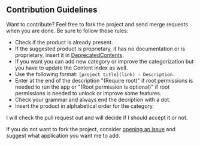 ## Contribution Guidelines

Want to contribute? Feel free to fork the project and send merge requests when you are done. Be sure to follow these rules:

- Check if the product is already present.
- If the suggested product is proprietary, it has no documentation or is proprietary, insert it in [DeprecatedContents](https://github.com/niedev/awesome-android/blob/main/DeprecatedContents.md).
- If you want you can add new category or improve the categorization but you have to update the Content index as well.
- Use the following format: `[project title](link) - Description.`
- Enter at the end of the description "(Require root)" if root permissions is needed to run the app or "(Root permission is optional)" if root permissions is needed to unlock or improve some features.
- Check your grammar and always end the decription with a dot.
- Insert the product in alphabetical order for the category.

I will check the pull request out and will decide if I should accept it or not.

If you do not want to fork the project, consider [opening an issue](https://github.com/TheEvilSkeleton/free-and-open-source-android-apps/issues) and suggest what application you want me to add.
